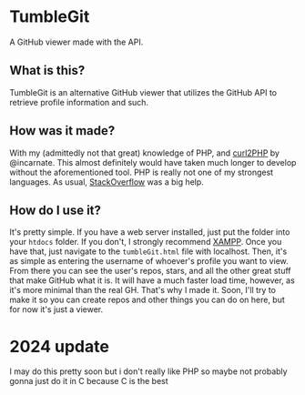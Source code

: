 # TumbleGit
A GitHub viewer made with the API.

## What is this?

TumbleGit is an alternative GitHub viewer that utilizes the GitHub API to retrieve profile information and such.

## How was it made?

With my (admittedly not that great) knowledge of PHP, and [curl2PHP](https://incarnate.github.io/curl-to-php/) by @incarnate. This almost definitely would have taken much longer to develop without the aforementioned tool. PHP is really not one of my strongest languages. As usual, [StackOverflow](https://stackoverflow.com) was a big help.

## How do I use it?

It's pretty simple. If you have a web server installed, just put the folder into your `htdocs` folder. If you don't, I strongly recommend [XAMPP](https://www.apachefriends.org/download.html). Once you have that, just navigate to the `tumbleGit.html` file with localhost. Then, it's as simple as entering the username of whoever's profile you want to view. From there you can see the user's repos, stars, and all the other great stuff that make GitHub what it is. It will have a much faster load time, however, as it's more minimal than the real GH. That's why I made it. Soon, I'll try to make it so you can create repos and other things you can do on here, but for now it's just a viewer.

# 2024 update

I may do this pretty soon but i don't really like PHP so maybe not
probably gonna just do it in C because C is the best

